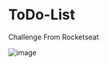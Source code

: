 # ToDo-List
Challenge From Rocketseat

![image](https://user-images.githubusercontent.com/65731882/222858326-adfd4411-957f-427f-a043-5322891264c5.png)

